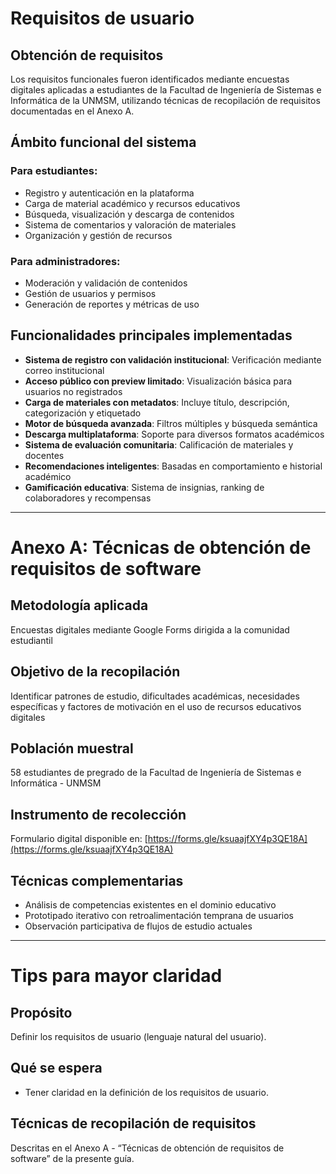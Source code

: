 # Requisitos de usuario

## Obtención de requisitos
Los requisitos funcionales fueron identificados mediante encuestas digitales aplicadas a estudiantes de la Facultad de Ingeniería de Sistemas e Informática de la UNMSM, utilizando técnicas de recopilación de requisitos documentadas en el Anexo A.

## Ámbito funcional del sistema

### Para estudiantes:
- Registro y autenticación en la plataforma
- Carga de material académico y recursos educativos
- Búsqueda, visualización y descarga de contenidos
- Sistema de comentarios y valoración de materiales
- Organización y gestión de recursos

### Para administradores:
- Moderación y validación de contenidos
- Gestión de usuarios y permisos
- Generación de reportes y métricas de uso

## Funcionalidades principales implementadas

- **Sistema de registro con validación institucional**: Verificación mediante correo institucional
- **Acceso público con preview limitado**: Visualización básica para usuarios no registrados
- **Carga de materiales con metadatos**: Incluye título, descripción, categorización y etiquetado
- **Motor de búsqueda avanzada**: Filtros múltiples y búsqueda semántica
- **Descarga multiplataforma**: Soporte para diversos formatos académicos
- **Sistema de evaluación comunitaria**: Calificación de materiales y docentes
- **Recomendaciones inteligentes**: Basadas en comportamiento e historial académico
- **Gamificación educativa**: Sistema de insignias, ranking de colaboradores y recompensas

---

# Anexo A: Técnicas de obtención de requisitos de software

## Metodología aplicada
Encuestas digitales mediante Google Forms dirigida a la comunidad estudiantil

## Objetivo de la recopilación
Identificar patrones de estudio, dificultades académicas, necesidades específicas y factores de motivación en el uso de recursos educativos digitales

## Población muestral
58 estudiantes de pregrado de la Facultad de Ingeniería de Sistemas e Informática - UNMSM

## Instrumento de recolección
Formulario digital disponible en: [https://forms.gle/ksuaajfXY4p3QE18A](https://forms.gle/ksuaajfXY4p3QE18A)

## Técnicas complementarias
- Análisis de competencias existentes en el dominio educativo
- Prototipado iterativo con retroalimentación temprana de usuarios
- Observación participativa de flujos de estudio actuales

--- 

# Tips para mayor claridad

## Propósito
Definir los requisitos de usuario (lenguaje natural del usuario).

## Qué se espera
- Tener claridad en la definición de los requisitos de usuario.

## Técnicas de recopilación de requisitos
Descritas en el Anexo A - “Técnicas de obtención de requisitos de software” de la presente guía.

